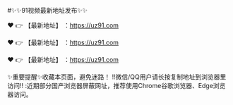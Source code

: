 #✨✨91视频最新地址发布✨✨

❤️ 👉 【最新地址】 ：https://uz91.com

❤️ 👉 【最新地址】 ：https://uz91.com

❤️ 👉 【最新地址】 ：https://uz91.com

✨重要提醒✨收藏本页面，避免迷路！
‼️微信/QQ用户请长按复制地址到浏览器里访问‼
:近期部分国产浏览器屏蔽网址，推荐使用Chrome谷歌浏览器、Edge浏览器访问。

